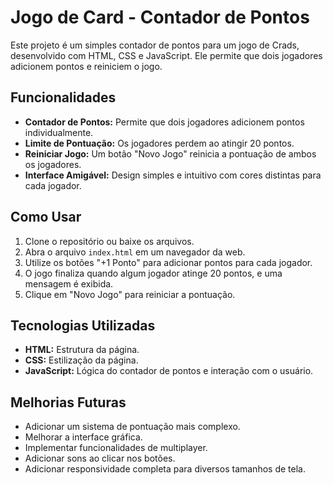 # Jogo de Card - Contador de Pontos

Este projeto é um simples contador de pontos para um jogo de Crads, desenvolvido com HTML, CSS e JavaScript. Ele permite que dois jogadores adicionem pontos e reiniciem o jogo.

## Funcionalidades

* **Contador de Pontos:** Permite que dois jogadores adicionem pontos individualmente.
* **Limite de Pontuação:** Os jogadores perdem ao atingir 20 pontos.
* **Reiniciar Jogo:** Um botão "Novo Jogo" reinicia a pontuação de ambos os jogadores.
* **Interface Amigável:** Design simples e intuitivo com cores distintas para cada jogador.


## Como Usar

1.  Clone o repositório ou baixe os arquivos.
2.  Abra o arquivo `index.html` em um navegador da web.
3.  Utilize os botões "+1 Ponto" para adicionar pontos para cada jogador.
4.  O jogo finaliza quando algum jogador atinge 20 pontos, e uma mensagem é exibida.
5.  Clique em "Novo Jogo" para reiniciar a pontuação.

## Tecnologias Utilizadas

* **HTML:** Estrutura da página.
* **CSS:** Estilização da página.
* **JavaScript:** Lógica do contador de pontos e interação com o usuário.

## Melhorias Futuras

* Adicionar um sistema de pontuação mais complexo.
* Melhorar a interface gráfica.
* Implementar funcionalidades de multiplayer.
* Adicionar sons ao clicar nos botões.
* Adicionar responsividade completa para diversos tamanhos de tela.
